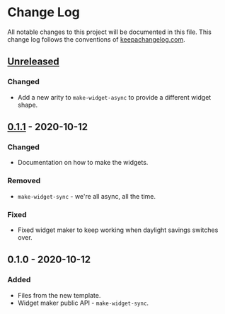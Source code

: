 # Change Log
All notable changes to this project will be documented in this file. This change log follows the conventions of [keepachangelog.com](http://keepachangelog.com/).

## [Unreleased]
### Changed
- Add a new arity to `make-widget-async` to provide a different widget shape.

## [0.1.1] - 2020-10-12
### Changed
- Documentation on how to make the widgets.

### Removed
- `make-widget-sync` - we're all async, all the time.

### Fixed
- Fixed widget maker to keep working when daylight savings switches over.

## 0.1.0 - 2020-10-12
### Added
- Files from the new template.
- Widget maker public API - `make-widget-sync`.

[Unreleased]: https://github.com/your-name/clj-sorting-algorithms/compare/0.1.1...HEAD
[0.1.1]: https://github.com/your-name/clj-sorting-algorithms/compare/0.1.0...0.1.1
